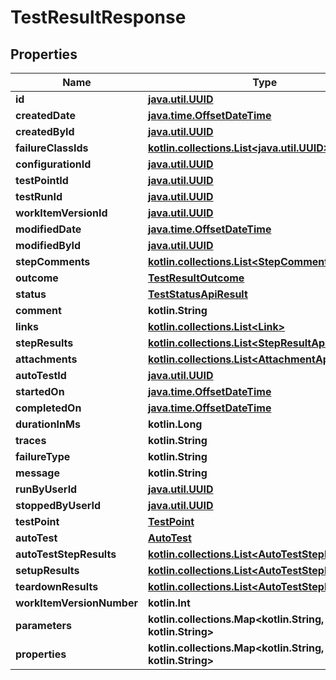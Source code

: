 
# TestResultResponse

## Properties
| Name | Type | Description | Notes |
| ------------ | ------------- | ------------- | ------------- |
| **id** | [**java.util.UUID**](java.util.UUID.md) |  |  |
| **createdDate** | [**java.time.OffsetDateTime**](java.time.OffsetDateTime.md) |  |  |
| **createdById** | [**java.util.UUID**](java.util.UUID.md) |  |  |
| **failureClassIds** | [**kotlin.collections.List&lt;java.util.UUID&gt;**](java.util.UUID.md) |  |  |
| **configurationId** | [**java.util.UUID**](java.util.UUID.md) |  |  |
| **testPointId** | [**java.util.UUID**](java.util.UUID.md) |  |  |
| **testRunId** | [**java.util.UUID**](java.util.UUID.md) |  |  |
| **workItemVersionId** | [**java.util.UUID**](java.util.UUID.md) |  |  |
| **modifiedDate** | [**java.time.OffsetDateTime**](java.time.OffsetDateTime.md) |  |  [optional] |
| **modifiedById** | [**java.util.UUID**](java.util.UUID.md) |  |  [optional] |
| **stepComments** | [**kotlin.collections.List&lt;StepCommentApiModel&gt;**](StepCommentApiModel.md) |  |  [optional] |
| **outcome** | [**TestResultOutcome**](TestResultOutcome.md) |  |  [optional] |
| **status** | [**TestStatusApiResult**](TestStatusApiResult.md) |  |  [optional] |
| **comment** | **kotlin.String** |  |  [optional] |
| **links** | [**kotlin.collections.List&lt;Link&gt;**](Link.md) |  |  [optional] |
| **stepResults** | [**kotlin.collections.List&lt;StepResultApiModel&gt;**](StepResultApiModel.md) |  |  [optional] |
| **attachments** | [**kotlin.collections.List&lt;AttachmentApiResult&gt;**](AttachmentApiResult.md) |  |  [optional] |
| **autoTestId** | [**java.util.UUID**](java.util.UUID.md) |  |  [optional] |
| **startedOn** | [**java.time.OffsetDateTime**](java.time.OffsetDateTime.md) |  |  [optional] |
| **completedOn** | [**java.time.OffsetDateTime**](java.time.OffsetDateTime.md) |  |  [optional] |
| **durationInMs** | **kotlin.Long** |  |  [optional] |
| **traces** | **kotlin.String** |  |  [optional] |
| **failureType** | **kotlin.String** |  |  [optional] |
| **message** | **kotlin.String** |  |  [optional] |
| **runByUserId** | [**java.util.UUID**](java.util.UUID.md) |  |  [optional] |
| **stoppedByUserId** | [**java.util.UUID**](java.util.UUID.md) |  |  [optional] |
| **testPoint** | [**TestPoint**](TestPoint.md) |  |  [optional] |
| **autoTest** | [**AutoTest**](AutoTest.md) |  |  [optional] |
| **autoTestStepResults** | [**kotlin.collections.List&lt;AutoTestStepResult&gt;**](AutoTestStepResult.md) |  |  [optional] |
| **setupResults** | [**kotlin.collections.List&lt;AutoTestStepResult&gt;**](AutoTestStepResult.md) |  |  [optional] |
| **teardownResults** | [**kotlin.collections.List&lt;AutoTestStepResult&gt;**](AutoTestStepResult.md) |  |  [optional] |
| **workItemVersionNumber** | **kotlin.Int** |  |  [optional] |
| **parameters** | **kotlin.collections.Map&lt;kotlin.String, kotlin.String&gt;** |  |  [optional] |
| **properties** | **kotlin.collections.Map&lt;kotlin.String, kotlin.String&gt;** |  |  [optional] |



